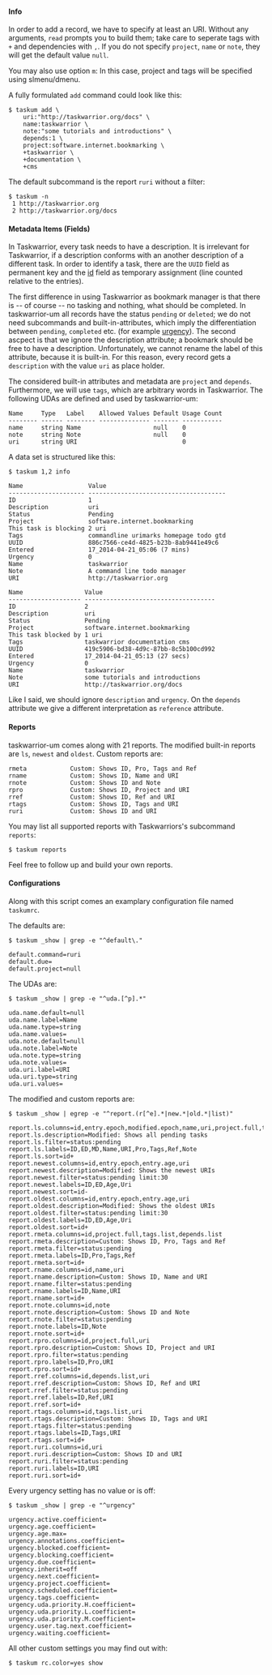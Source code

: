 #### Info

In order to add a record, we have to specify at least an URI. Without any
arguments, `read` prompts you to build them; take care to seperate tags with
`+` and dependencies with `,`. If you do not specify `project`, `name` or
`note`, they will get the default value `null`.

You may also use option `m`: In this case, project and tags will be specified
using slmenu/dmenu.

A fully formulated `add` command could look like this:

```
$ taskum add \
    uri:"http://taskwarrior.org/docs" \
    name:taskwarrior \
    note:"some tutorials and introductions" \
    depends:1 \
    project:software.internet.bookmarking \
    +taskwarrior \
    +documentation \
    +cms
```

The default subcommand is the report `ruri` without a filter:

```
$ taskum -n
 1 http://taskwarrior.org
 2 http://taskwarrior.org/docs
```

#### Metadata Items (Fields)

In Taskwarrior, every task needs to have a description. It is irrelevant for
Taskwarrior, if a description conforms with an another description of
a different task. In order to identify a task, there are the `UUID` field as
permanent key and the [id](http://taskwarrior.org/docs/ids.html) field as
temporary assignment (line counted relative to the entries).

The first difference in using Taskwarrior as bookmark manager is that there is
-- of course -- no tasking and nothing, what should be completed. In
taskwarrior-um all records have the status `pending` or `deleted`; we do not
need subcommands and built-in-attributes, which imply the differentiation
between `pending`, `completed` etc. (for example
[urgency](http://taskwarrior.org/docs/urgency.html)). The second ascpect is
that we ignore the description attribute; a bookmark should be free to have
a description. Unfortunately, we cannot rename the label of this attribute,
because it is built-in. For this reason, every record gets a `description` with
the value `uri` as place holder.

The considered built-in attributes and metadata are `project` and `depends`.
Furthermore, we will use `tags`, which are arbitrary words in Taskwarrior. The
following UDAs are defined and used by taskwarrior-um:

```
Name     Type   Label    Allowed Values Default Usage Count
-------- ------ -------- -------------- ------- -----------
name     string Name                    null    0
note     string Note                    null    0
uri      string URI                             0
```

A data set is structured like this:

```
$ taskum 1,2 info

Name                  Value
--------------------- --------------------------------------
ID                    1
Description           uri
Status                Pending
Project               software.internet.bookmarking
This task is blocking 2 uri
Tags                  commandline urimarks homepage todo gtd
UUID                  886c7566-ce4d-4825-b23b-8ab9441e49c6
Entered               17_2014-04-21_05:06 (7 mins)
Urgency               0
Name                  taskwarrior
Note                  A command line todo manager
URI                   http://taskwarrior.org

Name                 Value
-------------------- ------------------------------------
ID                   2
Description          uri
Status               Pending
Project              software.internet.bookmarking
This task blocked by 1 uri
Tags                 taskwarrior documentation cms
UUID                 419c5906-bd38-4d9c-87bb-8c5b100cd992
Entered              17_2014-04-21_05:13 (27 secs)
Urgency              0
Name                 taskwarrior
Note                 some tutorials and introductions
URI                  http://taskwarrior.org/docs
```

Like I said, we should ignore `description` and `urgency`. On the `depends`
attribute we give a different interpretation as `reference` attribute.

#### Reports

taskwarrior-um comes along with 21 reports. The modified built-in reports are
`ls`, `newest` and `oldest`. Custom reports are:

```
rmeta            Custom: Shows ID, Pro, Tags and Ref
rname            Custom: Shows ID, Name and URI
rnote            Custom: Shows ID and Note
rpro             Custom: Shows ID, Project and URI
rref             Custom: Shows ID, Ref and URI
rtags            Custom: Shows ID, Tags and URI
ruri             Custom: Shows ID and URI
```

You may list all supported reports with Taskwarriors's subcommand `reports`:

`$ taskum reports`

Feel free to follow up and build your own reports.

#### Configurations

Along with this script comes an examplary configuration file named `taskumrc`.

The defaults are:

```
$ taskum _show | grep -e "^default\."

default.command=ruri
default.due=
default.project=null
```

The UDAs are:

```
$ taskum _show | grep -e "^uda.[^p].*"

uda.name.default=null
uda.name.label=Name
uda.name.type=string
uda.name.values=
uda.note.default=null
uda.note.label=Note
uda.note.type=string
uda.note.values=
uda.uri.label=URI
uda.uri.type=string
uda.uri.values=

```

The modified and custom reports are:

```
$ taskum _show | egrep -e "^report.(r[^e].*|new.*|old.*|list)"

report.ls.columns=id,entry.epoch,modified.epoch,name,uri,project.full,tags.list,depends.
report.ls.description=Modified: Shows all pending tasks
report.ls.filter=status:pending
report.ls.labels=ID,ED,MD,Name,URI,Pro,Tags,Ref,Note
report.ls.sort=id+
report.newest.columns=id,entry.epoch,entry.age,uri
report.newest.description=Modified: Shows the newest URIs
report.newest.filter=status:pending limit:30
report.newest.labels=ID,ED,Age,Uri
report.newest.sort=id-
report.oldest.columns=id,entry.epoch,entry.age,uri
report.oldest.description=Modified: Shows the oldest URIs
report.oldest.filter=status:pending limit:30
report.oldest.labels=ID,ED,Age,Uri
report.oldest.sort=id+
report.rmeta.columns=id,project.full,tags.list,depends.list
report.rmeta.description=Custom: Shows ID, Pro, Tags and Ref
report.rmeta.filter=status:pending
report.rmeta.labels=ID,Pro,Tags,Ref
report.rmeta.sort=id+
report.rname.columns=id,name,uri
report.rname.description=Custom: Shows ID, Name and URI
report.rname.filter=status:pending
report.rname.labels=ID,Name,URI
report.rname.sort=id+
report.rnote.columns=id,note
report.rnote.description=Custom: Shows ID and Note
report.rnote.filter=status:pending
report.rnote.labels=ID,Note
report.rnote.sort=id+
report.rpro.columns=id,project.full,uri
report.rpro.description=Custom: Shows ID, Project and URI
report.rpro.filter=status:pending
report.rpro.labels=ID,Pro,URI
report.rpro.sort=id+
report.rref.columns=id,depends.list,uri
report.rref.description=Custom: Shows ID, Ref and URI
report.rref.filter=status:pending
report.rref.labels=ID,Ref,URI
report.rref.sort=id+
report.rtags.columns=id,tags.list,uri
report.rtags.description=Custom: Shows ID, Tags and URI
report.rtags.filter=status:pending
report.rtags.labels=ID,Tags,URI
report.rtags.sort=id+
report.ruri.columns=id,uri
report.ruri.description=Custom: Shows ID and URI
report.ruri.filter=status:pending
report.ruri.labels=ID,URI
report.ruri.sort=id+
```

Every urgency setting has no value or is off:

```
$ taskum _show | grep -e "^urgency"

urgency.active.coefficient=
urgency.age.coefficient=
urgency.age.max=
urgency.annotations.coefficient=
urgency.blocked.coefficient=
urgency.blocking.coefficient=
urgency.due.coefficient=
urgency.inherit=off
urgency.next.coefficient=
urgency.project.coefficient=
urgency.scheduled.coefficient=
urgency.tags.coefficient=
urgency.uda.priority.H.coefficient=
urgency.uda.priority.L.coefficient=
urgency.uda.priority.M.coefficient=
urgency.user.tag.next.coefficient=
urgency.waiting.coefficient=
```

All other custom settings you may find out with:

`$ taskum rc.color=yes show`
